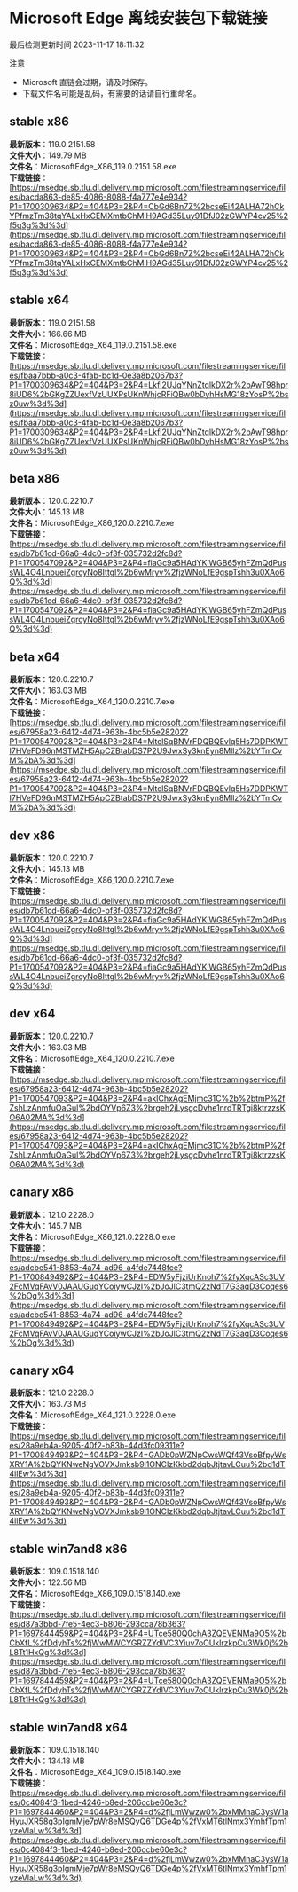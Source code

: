 # Microsoft Edge 离线安装包下载链接
最后检测更新时间
2023-11-17 18:11:32

注意
* Microsoft 直链会过期，请及时保存。
* 下载文件名可能是乱码，有需要的话请自行重命名。

## stable x86
**最新版本**：119.0.2151.58  
**文件大小**：149.79 MB  
**文件名**：MicrosoftEdge_X86_119.0.2151.58.exe  
**下载链接**：[https://msedge.sb.tlu.dl.delivery.mp.microsoft.com/filestreamingservice/files/bacda863-de85-4086-8088-f4a777e4e934?P1=1700309634&P2=404&P3=2&P4=CbGd6Bn7Z%2bcseEi42ALHA72hCkYPfmzTm38tqYALxHxCEMXmtbChMlH9AGd35Luy91DfJ02zGWYP4cv25%2f5q3g%3d%3d](https://msedge.sb.tlu.dl.delivery.mp.microsoft.com/filestreamingservice/files/bacda863-de85-4086-8088-f4a777e4e934?P1=1700309634&P2=404&P3=2&P4=CbGd6Bn7Z%2bcseEi42ALHA72hCkYPfmzTm38tqYALxHxCEMXmtbChMlH9AGd35Luy91DfJ02zGWYP4cv25%2f5q3g%3d%3d)  

## stable x64
**最新版本**：119.0.2151.58  
**文件大小**：166.66 MB  
**文件名**：MicrosoftEdge_X64_119.0.2151.58.exe  
**下载链接**：[https://msedge.sb.tlu.dl.delivery.mp.microsoft.com/filestreamingservice/files/fbaa7bbb-a0c3-4fab-bc1d-0e3a8b2067b3?P1=1700309634&P2=404&P3=2&P4=Lkfl2UJqYNnZtqlkDX2r%2bAwT98hpr8iUD6%2bGKgZZUexfVzUUXPsUKnWhjcRFiQBw0bDyhHsMG18zYosP%2bsz0uw%3d%3d](https://msedge.sb.tlu.dl.delivery.mp.microsoft.com/filestreamingservice/files/fbaa7bbb-a0c3-4fab-bc1d-0e3a8b2067b3?P1=1700309634&P2=404&P3=2&P4=Lkfl2UJqYNnZtqlkDX2r%2bAwT98hpr8iUD6%2bGKgZZUexfVzUUXPsUKnWhjcRFiQBw0bDyhHsMG18zYosP%2bsz0uw%3d%3d)  

## beta x86
**最新版本**：120.0.2210.7  
**文件大小**：145.13 MB  
**文件名**：MicrosoftEdge_X86_120.0.2210.7.exe  
**下载链接**：[https://msedge.sb.tlu.dl.delivery.mp.microsoft.com/filestreamingservice/files/db7b61cd-66a6-4dc0-bf3f-035732d2fc8d?P1=1700547092&P2=404&P3=2&P4=fiaGc9a5HAdYKlWGB65yhFZmQdPussWL4O4LnbueiZgroyNo8Ittgl%2b6wMryv%2fjzWNoLfE9gspTshh3u0XAo6Q%3d%3d](https://msedge.sb.tlu.dl.delivery.mp.microsoft.com/filestreamingservice/files/db7b61cd-66a6-4dc0-bf3f-035732d2fc8d?P1=1700547092&P2=404&P3=2&P4=fiaGc9a5HAdYKlWGB65yhFZmQdPussWL4O4LnbueiZgroyNo8Ittgl%2b6wMryv%2fjzWNoLfE9gspTshh3u0XAo6Q%3d%3d)  

## beta x64
**最新版本**：120.0.2210.7  
**文件大小**：163.03 MB  
**文件名**：MicrosoftEdge_X64_120.0.2210.7.exe  
**下载链接**：[https://msedge.sb.tlu.dl.delivery.mp.microsoft.com/filestreamingservice/files/67958a23-6412-4d74-963b-4bc5b5e28202?P1=1700547092&P2=404&P3=2&P4=MtclSqBNVrFDQBQEvlq5Hs7DDPKWTI7HVeFD96nMSTMZH5ApCZBtabDS7P2U9JwxSy3knEyn8Mllz%2bYTmCvM%2bA%3d%3d](https://msedge.sb.tlu.dl.delivery.mp.microsoft.com/filestreamingservice/files/67958a23-6412-4d74-963b-4bc5b5e28202?P1=1700547092&P2=404&P3=2&P4=MtclSqBNVrFDQBQEvlq5Hs7DDPKWTI7HVeFD96nMSTMZH5ApCZBtabDS7P2U9JwxSy3knEyn8Mllz%2bYTmCvM%2bA%3d%3d)  

## dev x86
**最新版本**：120.0.2210.7  
**文件大小**：145.13 MB  
**文件名**：MicrosoftEdge_X86_120.0.2210.7.exe  
**下载链接**：[https://msedge.sb.tlu.dl.delivery.mp.microsoft.com/filestreamingservice/files/db7b61cd-66a6-4dc0-bf3f-035732d2fc8d?P1=1700547092&P2=404&P3=2&P4=fiaGc9a5HAdYKlWGB65yhFZmQdPussWL4O4LnbueiZgroyNo8Ittgl%2b6wMryv%2fjzWNoLfE9gspTshh3u0XAo6Q%3d%3d](https://msedge.sb.tlu.dl.delivery.mp.microsoft.com/filestreamingservice/files/db7b61cd-66a6-4dc0-bf3f-035732d2fc8d?P1=1700547092&P2=404&P3=2&P4=fiaGc9a5HAdYKlWGB65yhFZmQdPussWL4O4LnbueiZgroyNo8Ittgl%2b6wMryv%2fjzWNoLfE9gspTshh3u0XAo6Q%3d%3d)  

## dev x64
**最新版本**：120.0.2210.7  
**文件大小**：163.03 MB  
**文件名**：MicrosoftEdge_X64_120.0.2210.7.exe  
**下载链接**：[https://msedge.sb.tlu.dl.delivery.mp.microsoft.com/filestreamingservice/files/67958a23-6412-4d74-963b-4bc5b5e28202?P1=1700547093&P2=404&P3=2&P4=akIChxAgEMjmc31C%2b%2btmP%2fZshLzAnmfuOaGul%2bdOYVp6Z3%2brgeh2jLysgcDvhe1nrdTRTgi8ktrzzsKO6A02MA%3d%3d](https://msedge.sb.tlu.dl.delivery.mp.microsoft.com/filestreamingservice/files/67958a23-6412-4d74-963b-4bc5b5e28202?P1=1700547093&P2=404&P3=2&P4=akIChxAgEMjmc31C%2b%2btmP%2fZshLzAnmfuOaGul%2bdOYVp6Z3%2brgeh2jLysgcDvhe1nrdTRTgi8ktrzzsKO6A02MA%3d%3d)  

## canary x86
**最新版本**：121.0.2228.0  
**文件大小**：145.7 MB  
**文件名**：MicrosoftEdge_X86_121.0.2228.0.exe  
**下载链接**：[https://msedge.sb.tlu.dl.delivery.mp.microsoft.com/filestreamingservice/files/adcbe541-8853-4a74-ad96-a4fde7448fce?P1=1700849492&P2=404&P3=2&P4=EDW5yFjziUrKnoh7%2fyXqcASc3UV2FcMVqFAvV0JAAUGuqYCoiywCJzI%2bJoJlC3tmQ2zNdT7G3aqD3Coqes6%2bOg%3d%3d](https://msedge.sb.tlu.dl.delivery.mp.microsoft.com/filestreamingservice/files/adcbe541-8853-4a74-ad96-a4fde7448fce?P1=1700849492&P2=404&P3=2&P4=EDW5yFjziUrKnoh7%2fyXqcASc3UV2FcMVqFAvV0JAAUGuqYCoiywCJzI%2bJoJlC3tmQ2zNdT7G3aqD3Coqes6%2bOg%3d%3d)  

## canary x64
**最新版本**：121.0.2228.0  
**文件大小**：163.73 MB  
**文件名**：MicrosoftEdge_X64_121.0.2228.0.exe  
**下载链接**：[https://msedge.sb.tlu.dl.delivery.mp.microsoft.com/filestreamingservice/files/28a9eb4a-9205-40f2-b83b-44d3fc09311e?P1=1700849493&P2=404&P3=2&P4=GADb0pWZNpCwsWQf43VsoBfpyWsXRY1A%2bQYKNweNgVOVXJmksb9i1ONCIzKkbd2dqbJtjtavLCuu%2bd1dT4ilEw%3d%3d](https://msedge.sb.tlu.dl.delivery.mp.microsoft.com/filestreamingservice/files/28a9eb4a-9205-40f2-b83b-44d3fc09311e?P1=1700849493&P2=404&P3=2&P4=GADb0pWZNpCwsWQf43VsoBfpyWsXRY1A%2bQYKNweNgVOVXJmksb9i1ONCIzKkbd2dqbJtjtavLCuu%2bd1dT4ilEw%3d%3d)  

## stable win7and8 x86
**最新版本**：109.0.1518.140  
**文件大小**：122.56 MB  
**文件名**：MicrosoftEdge_X86_109.0.1518.140.exe  
**下载链接**：[https://msedge.sb.tlu.dl.delivery.mp.microsoft.com/filestreamingservice/files/d87a3bbd-7fe5-4ec3-b806-293cca78b363?P1=1697844459&P2=404&P3=2&P4=UTce580Q0chA3ZQEVENMa9O5%2bCbXfL%2fDdyhTs%2fjWwMWCYGRZZYdIVC3Yiuv7oOUklrzkpCu3Wk0j%2bL8Tt1HxQg%3d%3d](https://msedge.sb.tlu.dl.delivery.mp.microsoft.com/filestreamingservice/files/d87a3bbd-7fe5-4ec3-b806-293cca78b363?P1=1697844459&P2=404&P3=2&P4=UTce580Q0chA3ZQEVENMa9O5%2bCbXfL%2fDdyhTs%2fjWwMWCYGRZZYdIVC3Yiuv7oOUklrzkpCu3Wk0j%2bL8Tt1HxQg%3d%3d)  

## stable win7and8 x64
**最新版本**：109.0.1518.140  
**文件大小**：134.18 MB  
**文件名**：MicrosoftEdge_X64_109.0.1518.140.exe  
**下载链接**：[https://msedge.sb.tlu.dl.delivery.mp.microsoft.com/filestreamingservice/files/0c4084f3-1bed-4246-b8ed-206ccbe60e3c?P1=1697844460&P2=404&P3=2&P4=d%2fjLmWwzw0%2bxMMnaC3ysW1aHyuJXR58q3pIgmMje7pWr8eMSQyQ6TDGe4p%2fVxMT6tlNmx3YmhfTpm1yzeVlaLw%3d%3d](https://msedge.sb.tlu.dl.delivery.mp.microsoft.com/filestreamingservice/files/0c4084f3-1bed-4246-b8ed-206ccbe60e3c?P1=1697844460&P2=404&P3=2&P4=d%2fjLmWwzw0%2bxMMnaC3ysW1aHyuJXR58q3pIgmMje7pWr8eMSQyQ6TDGe4p%2fVxMT6tlNmx3YmhfTpm1yzeVlaLw%3d%3d)  

